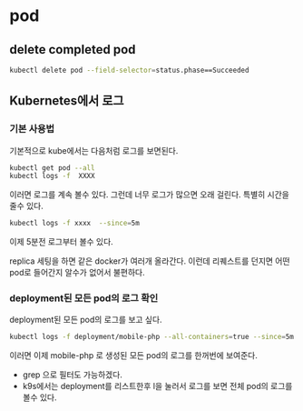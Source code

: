 # pod

## delete completed pod

```bash
kubectl delete pod --field-selector=status.phase==Succeeded
```

## Kubernetes에서 로그

### 기본 사용법

기본적으로 kube에서는 다음처럼 로그를 보면된다.

```bash
kubectl get pod --all
kubectl logs -f  XXXX
```

이러면 로그를 계속 볼수 있다. 그런데 너무 로그가 많으면 오래 걸린다. 특별히 시간을 줄수 있다.

```bash
kubectl logs -f xxxx  --since=5m
```

이제 5분전 로그부터 볼수 있다.

replica 세팅을 하면 같은 docker가 여러개 올라간다. 이런데 리퀘스트를 던지면 어떤 pod로 들어간지 알수가 없어서 불편하다.

### deployment된 모든 pod의 로그 확인

deployment된 모든 pod의 로그를 보고 싶다.

```bash
kubectl logs -f deployment/mobile-php --all-containers=true --since=5m
```

이러면 이제 mobile-php 로 생성된 모든 pod의 로그를 한꺼번에 보여준다.

- grep 으로 필터도 가능하겠다.
- k9s에서는 deployment를 리스트한후 l을 눌러서 로그를 보면 전체 pod의 로그를 볼수 있다.
